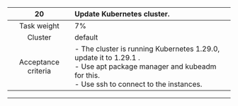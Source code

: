 |       **20**        | **Update Kubernetes cluster.**                                                                                                                                   |
|:-------------------:|:-----------------------------------------------------------------------------------------------------------------------------------------------------------------|
|     Task weight     | 7%                                                                                                                                                               |
|       Cluster       | default                                                                                                                                                          |
| Acceptance criteria | - The cluster is running Kubernetes 1.29.0, update it to 1.29.1 .<br/>- Use apt package manager and kubeadm for this.<br/>- Use ssh to connect to the instances. |
---
